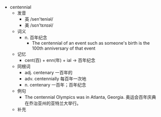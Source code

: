 - centennial
  - 发音
    - 英 /sen'teniəl/
    - 美 /sɛn'tɛnɪəl/
  - 词义
    - n. 百年纪念
      - The centennial of an event such as someone's birth is the 100th anniversary of that event
  - 记忆
    - cent(百) + enn(年) + ial → 百年纪念
  - 同根词
    - adj. centenary 一百年的
    - adv. centennially 每百年一次地
    - n. centenary 一百年；百年纪念
  - 例句
    - The centennial Olympics was in Atlanta, Georgia. 奥运会百年庆典在乔治亚州的亚特兰大举行。
  - 补充